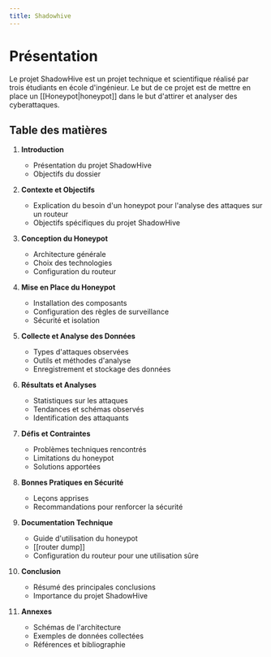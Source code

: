 ```yaml
---
title: Shadowhive
---
```

# Présentation
Le projet ShadowHive est un projet technique et scientifique réalisé par trois étudiants en école d'ingénieur. Le but de ce projet est de mettre en place un [[Honeypot|honeypot]] dans le but d'attirer et analyser des cyberattaques. 

## Table des matières

1. **Introduction**
    - Présentation du projet ShadowHive
    - Objectifs du dossier
2. **Contexte et Objectifs**
    
    - Explication du besoin d'un honeypot pour l'analyse des attaques sur un routeur
    - Objectifs spécifiques du projet ShadowHive
3. **Conception du Honeypot**
    
    - Architecture générale
    - Choix des technologies
    - Configuration du routeur
4. **Mise en Place du Honeypot**
    
    - Installation des composants
    - Configuration des règles de surveillance
    - Sécurité et isolation
5. **Collecte et Analyse des Données**
    
    - Types d'attaques observées
    - Outils et méthodes d'analyse
    - Enregistrement et stockage des données
6. **Résultats et Analyses**
    
    - Statistiques sur les attaques
    - Tendances et schémas observés
    - Identification des attaquants
7. **Défis et Contraintes**
    
    - Problèmes techniques rencontrés
    - Limitations du honeypot
    - Solutions apportées
8. **Bonnes Pratiques en Sécurité**
    
    - Leçons apprises
    - Recommandations pour renforcer la sécurité
9. **Documentation Technique**
    
    - Guide d'utilisation du honeypot
    - [[router dump]]
    - Configuration du routeur pour une utilisation sûre
10. **Conclusion**
    
    - Résumé des principales conclusions
    - Importance du projet ShadowHive
11. **Annexes**
    
    - Schémas de l'architecture
    - Exemples de données collectées
    - Références et bibliographie